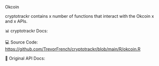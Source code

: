 Okcoin

cryptotrackr contains x number of functions that interact with the Okcoin x and x APIs.

📊 cryptotrackr Docs: 


💻 Source Code: https://github.com/TrevorFrench/cryptotrackr/blob/main/R/okcoin.R


🏢 Original API Docs: 
